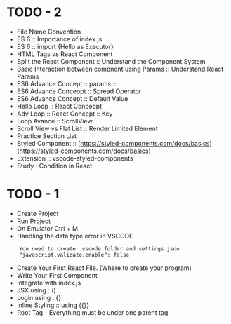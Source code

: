 # TODO - 2

- File Name Convention
- ES 6 :: Importance of index.js
- ES 6 :: import {Hello as Executor}
- HTML Tags vs React Component
- Split the React Component :: Understand the Component System
- Basic Interaction between compnent using Params :: Understand React Params
- ES6 Advance Concept :: params ::
- ES6 Advance Conceopt :: Spread Operator
- ES6 Advance Concept :: Default Value
- Hello Loop :: React Conceopt
- Adv Loop :: React Concept :: Key
- Loop Avance :: ScrollView
- Scroll View vs Flat List :: Render Limited Element
- Practice Section List
- Styled Component :: [https://styled-components.com/docs/basics](https://styled-components.com/docs/basics)
- Extension :: vscode-styled-components
- Study : Condition in React

# TODO - 1

- Create Project
- Run Project
- On Emulator Ctrl + M
- Handling the data type error in VSCODE

```
    You need to create .vscode folder and settings.json
    "javascript.validate.enable": false
```

- Create Your First React File. (Where to create your program)
- Write Your First Component
- Integrate with index.js
- JSX using : ()
- Login using : {}
- Inline Styling :: using {{}}
- Root Tag - Everything must be under one parent tag
